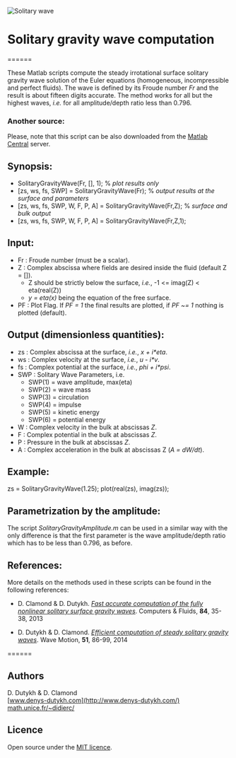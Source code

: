 ![Solitary wave](http://www.mathworks.fr/matlabcentral/fileexchange/screenshots/8209/original.jpg)

# Solitary gravity wave computation
======

These Matlab scripts compute the steady irrotational surface solitary gravity wave solution of the Euler equations (homogeneous, incompressible and perfect fluids). The wave is defined by its Froude number *Fr* and the result is about fifteen digits accurate. The method works for all but the highest waves, *i.e.* for all amplitude/depth ratio less than 0.796.

### Another source:

Please, note that this script can be also downloaded from the [Matlab Central](http://www.mathworks.fr/matlabcentral/fileexchange/39189-solitary-water-wave/) server.

## Synopsis:

* SolitaryGravityWave(Fr, [], 1); % *plot results only*
* [zs, ws, fs, SWP] = SolitaryGravityWave(Fr); % *output results at the surface and parameters*
* [zs, ws, fs, SWP, W, F, P, A] = SolitaryGravityWave(Fr,Z); % *surface and bulk output*
* [zs, ws, fs, SWP, W, F, P, A] = SolitaryGravityWave(Fr,Z,1);

## Input: 
* Fr : Froude number (must be a scalar). 
* Z : Complex abscissa where fields are desired inside the fluid (default Z = []). 
  + Z should be strictly below the surface, *i.e.*, -1 <= imag(Z) < eta(real(Z)) 
  + *y = eta(x)* being the equation of the free surface. 
* PF : Plot Flag. If *PF = 1* the final results are plotted, if *PF ~= 1* nothing is plotted (default).

## Output (dimensionless quantities): 
* zs  : Complex abscissa at the surface, *i.e.*, *x + i\*eta*. 
* ws  : Complex velocity at the surface, *i.e.*, *u - i\*v*. 
* fs  : Complex potential at the surface, *i.e.*, *phi + i\*psi*. 
* SWP : Solitary Wave Parameters, i.e. 
  + SWP(1) = wave amplitude, max(eta) 
  + SWP(2) = wave mass 
  + SWP(3) = circulation 
  + SWP(4) = impulse 
  + SWP(5) = kinetic energy 
  + SWP(6) = potential energy 
* W : Complex velocity in the bulk at abscissas *Z*.
* F : Complex potential in the bulk at abscissas *Z*.
* P : Pressure in the bulk at abscissas *Z*.
* A : Complex acceleration in the bulk at abscissas Z (*A = dW/dt*).

## Example: 
zs = SolitaryGravityWave(1.25);
plot(real(zs), imag(zs));

## Parametrization by the amplitude:

The script *SolitaryGravityAmplitude.m* can be used in a similar way with the only difference is that the first parameter is the wave amplitude/depth ratio which has to be less than 0.796, as before.

## References:

More details on the methods used in these scripts can be found in the following references:

* D. Clamond & D. Dutykh. *[Fast accurate computation of the fully nonlinear solitary surface gravity waves](http://hal.archives-ouvertes.fr/hal-00759812/)*. Computers & Fluids, **84**, 35-38, 2013

* D. Dutykh & D. Clamond. *[Efficient computation of steady solitary gravity waves](http://hal.archives-ouvertes.fr/hal-00786077/)*. Wave Motion, **51**, 86-99, 2014

======

## Authors

D. Dutykh & D. Clamond  
[www.denys-dutykh.com](http://www.denys-dutykh.com/)  
[math.unice.fr/~didierc/](http://math.unice.fr/~didierc/)

## Licence

Open source under the [MIT licence](http://opensource.org/licenses/MIT).